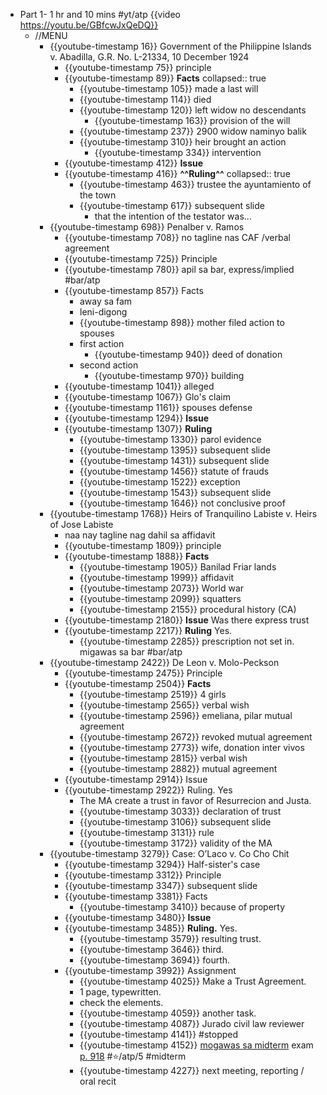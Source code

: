 - Part 1- 1 hr and 10 mins #yt/atp {{video https://youtu.be/GBfcwJxQeDQ}}
	- //MENU
		- {{youtube-timestamp 16}} Government of the Philippine Islands v. Abadilla, G.R. No. L-21334, 10 December 1924
			- {{youtube-timestamp 75}} principle
			- {{youtube-timestamp 89}} **Facts**
			  collapsed:: true
				- {{youtube-timestamp 105}} made a last will
				- {{youtube-timestamp 114}} died
				- {{youtube-timestamp 120}} left widow no descendants
					- {{youtube-timestamp 163}} provision of the will
				- {{youtube-timestamp 237}} 2900 widow naminyo balik
				- {{youtube-timestamp 310}} heir brought an action
					- {{youtube-timestamp 334}} intervention
			- {{youtube-timestamp 412}} **Issue**
			- {{youtube-timestamp 416}} **^^Ruling^^**
			  collapsed:: true
				- {{youtube-timestamp 463}} trustee the ayuntamiento of the town
				- {{youtube-timestamp 617}} subsequent slide
					- that the intention of the testator was...
		- {{youtube-timestamp 698}} Penalber v. Ramos
			- {{youtube-timestamp 708}} no tagline nas CAF /verbal agreement
			- {{youtube-timestamp 725}} Principle
			- {{youtube-timestamp 780}} apil sa bar, express/implied #bar/atp
			- {{youtube-timestamp 857}} Facts
				- away sa fam
				- leni-digong
				- {{youtube-timestamp 898}} mother filed action to spouses
				- first action
					- {{youtube-timestamp 940}} deed of donation
				- second action
					- {{youtube-timestamp 970}} building
			- {{youtube-timestamp 1041}} alleged
			- {{youtube-timestamp 1067}} Glo's claim
			- {{youtube-timestamp 1161}} spouses defense
			- {{youtube-timestamp 1294}} **Issue**
			- {{youtube-timestamp 1307}} **Ruling**
				- {{youtube-timestamp 1330}} parol evidence
				- {{youtube-timestamp 1395}} subsequent slide
				- {{youtube-timestamp 1431}} subsequent slide
				- {{youtube-timestamp 1456}} statute of frauds
				- {{youtube-timestamp 1522}} exception
				- {{youtube-timestamp 1543}} subsequent slide
				- {{youtube-timestamp 1646}} not conclusive proof
		- {{youtube-timestamp 1768}} Heirs of Tranquilino Labiste v. Heirs of Jose Labiste
			- naa nay tagline nag dahil sa affidavit
			- {{youtube-timestamp 1809}} principle
			- {{youtube-timestamp 1888}} **Facts**
				- {{youtube-timestamp 1905}} Banilad Friar lands
				- {{youtube-timestamp 1999}} affidavit
				- {{youtube-timestamp 2073}} World war
				- {{youtube-timestamp 2099}} squatters
				- {{youtube-timestamp 2155}} procedural history (CA)
			- {{youtube-timestamp 2180}} **Issue** Was there express trust
			- {{youtube-timestamp 2217}} **Ruling** Yes.
				- {{youtube-timestamp 2285}} prescription not set in. migawas sa bar #bar/atp
		- {{youtube-timestamp 2422}} De Leon v. Molo-Peckson
			- {{youtube-timestamp 2475}} Principle
			- {{youtube-timestamp 2504}} **Facts**
				- {{youtube-timestamp 2519}} 4 girls
				- {{youtube-timestamp 2565}} verbal wish
				- {{youtube-timestamp 2596}} emeliana, pilar mutual agreement
				- {{youtube-timestamp 2672}} revoked mutual agreement
				- {{youtube-timestamp 2773}} wife, donation inter vivos
				- {{youtube-timestamp 2815}} verbal wish
				- {{youtube-timestamp 2882}} mutual agreement
			- {{youtube-timestamp 2914}} Issue
			- {{youtube-timestamp 2922}} Ruling. Yes
				- The MA create a trust in favor of Resurrecion and Justa.
				- {{youtube-timestamp 3033}} declaration of trust
				- {{youtube-timestamp 3106}} subsequent slide
				- {{youtube-timestamp 3131}} rule
				- {{youtube-timestamp 3172}} validity of the MA
		- {{youtube-timestamp 3279}} Case: O’Laco v. Co Cho Chit
			- {{youtube-timestamp 3294}} Half-sister's case
			- {{youtube-timestamp 3312}} Principle
			- {{youtube-timestamp 3347}} subsequent slide
			- {{youtube-timestamp 3381}} Facts
				- {{youtube-timestamp 3410}} because of property
			- {{youtube-timestamp 3480}} **Issue**
			- {{youtube-timestamp 3485}} **Ruling.** Yes.
				- {{youtube-timestamp 3579}} resulting trust.
				- {{youtube-timestamp 3646}} third.
				- {{youtube-timestamp 3694}} fourth.
			- {{youtube-timestamp 3992}} Assignment
				- {{youtube-timestamp 4025}} Make a Trust Agreement.
				- 1 page, typewritten.
				- check the elements.
				- {{youtube-timestamp 4059}} another task.
				- {{youtube-timestamp 4087}} Jurado civil law reviewer
				- {{youtube-timestamp 4141}} #stopped
				- {{youtube-timestamp 4152}} [mogawas sa midterm](((635b55b7-d6b2-4e38-8403-ee0018a7d517))) exam [p. 918](((635b5604-af9a-4a6d-a73c-70032f5590f2))) #⭐️/atp/5 #midterm
				- {{youtube-timestamp 4227}} next meeting, reporting / oral recit